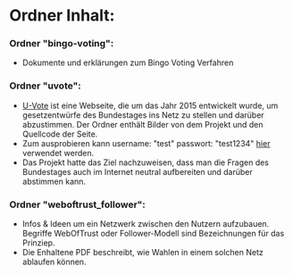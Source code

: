 # Ordner Inhalt: 

### Ordner "bingo-voting":  
   - Dokumente und erklärungen zum Bingo Voting Verfahren

### Ordner "uvote":
   - [U-Vote](https://www.u-vote.eu) ist eine Webseite, die um das Jahr 2015 entwickelt wurde, um gesetzentwürfe des Bundestages ins Netz zu stellen und darüber abzustimmen. Der Ordner enthält Bilder von dem Projekt und den Quellcode der Seite.
   - Zum ausprobieren kann username: "test" passwort: "test1234" [hier](https://www.u-vote.eu) verwendet werden.
   - Das Projekt hatte das Ziel nachzuweisen, dass man die Fragen des Bundestages auch im Internet neutral aufbereiten und darüber abstimmen kann.

### Ordner "weboftrust_follower":
   - Infos & Ideen um ein Netzwerk zwischen den Nutzern aufzubauen. Begriffe WebOfTrust oder Follower-Modell sind Bezeichnungen für das Prinziep.
   - Die Enhaltene PDF beschreibt, wie Wahlen in einem solchen Netz ablaufen können.
